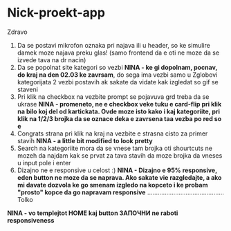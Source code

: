 # Nick-proekt-app
Zdravo
1. Da se postavi mikrofon oznaka pri najava ili u header, so ke simulire damek moze najava preku glas! (samo frontend da e oti ne moze da se izvede tava na dr nacin)
2. Da se popolnat site  kategori so vezbi **NINA - ke gi dopolnam, pocnav, do kraj na den 02.03 ke zavrsam**, do sega ima vezbi samo u Zglobovi kategorijata 2 vezbi postavih ak sakate da vidate kak izgledat so gif se staveni
3. Pri klik na checkbox na vezbite prompt se pojavuva grd treba da se ukrase **NINA - promeneto, ne e checkbox veke tuku e card-flip pri klik na bilo koj del od kartickata. Ovde moze isto kako i kaj kategoriite, pri klik na 1/2/3 brojka da se oznace deka e zavrsena taa vezba po red so e**
4. Congrats strana pri klik na kraj na vezbite e strasna cisto za primer stavih **NINA - a little bit modified to look pretty**
5. Search na kategoriite mora da se vnese tam brojka oti shourtcuts ne mozeh da najdam kak se prvat za tava stavih da moze brojka da vneses u input pole i enter 
6. Dizajno ne e responsive u celost :) **NINA - Dizajno e 95% responsive, eden button ne moze da se naprava. Ako sakate vie razgledajte, a ako mi davate dozvola ke go smenam izgledo na kopceto i ke probam "prosto" kopce da go napravam responsive**
............................................
Tolko

**NINA - vo templejtot HOME kaj button ЗАПОЧНИ ne raboti responsiveness**
